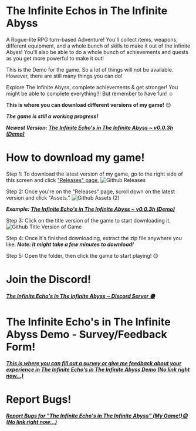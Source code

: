 # The Infinite Echos in The Infinite Abyss
A Rogue-lite RPG turn-based Adventure! You'll collect items, weapons, different equipment, and a whole bunch of skills to make it out of the infinite Abyss! You'll also be able to do a whole bunch of achievements and quests as you get more powerful to make it out!

This is the Demo for the game. 
So a lot of things will not be available.
However, there are still many things you can do!

Explore The Infinite Abyss, complete achievements & get stronger!
You might be able to complete everything!!!
But remember to have fun! ☺

<b>This is where you can download different versions of my game!</b> 😊

<b><i>The game is still a working progress!</i></b>

<b><i>Newest Version: [The Infinite Echo's in The Infinite Abyss ~ v0.0.3h (Demo)](https://github.com/CleverFox64/The-Infinite-Echos-in-The-Infinite-Abyss/releases/tag/v0.0.3h)</i></b>

# How to download my game!

Step 1: To download the latest version of my game, go to the right side of this screen and click ["Releases" page.](https://github.com/CleverFox64/The-Infinite-Echos-in-The-Infinite-Abyss/releases)
![Github Releases](https://user-images.githubusercontent.com/53161647/233537177-dd209a75-3c65-4146-9296-652163615a06.JPG)

Step 2: Once you're on the "Releases" page, scroll down on the latest version and click "Assets."
![Github Assets (2)](https://user-images.githubusercontent.com/53161647/233537074-64dfd2f6-3094-4ef6-b35d-8d09978279b3.JPG)

<b><i>Example: [The Infinite Echo's in The Infinite Abyss ~ v0.0.3h (Demo)](https://github.com/CleverFox64/The-Infinite-Echos-in-The-Infinite-Abyss/releases/tag/v0.0.3h)</i></b>

Step 3:  Click on the title version of the game to start downloading it.
![Github Title Version of Game](https://user-images.githubusercontent.com/53161647/233538144-2d50729a-ecfc-4389-a263-786546fe07ea.JPG)

Step 4: Once it's finished downloading, extract the zip file anywhere you like.
<b><i>Note: It might take a few minutes to download!</i></b>

Step 5: Open the folder, then click the game to start playing! 😊

# Join the Discord!
<b><i>[The Infinite Echo's in The Infinite Abyss ~ Discord Server 🟣](https://discord.gg/AeD7emunr2)</i></b>

# The Infinite Echo's in The Infinite Abyss Demo - Survey/Feedback Form!
<b><i>[This is where you can fill out a survey or give me feedback about your experience in The Infinite Echo's in The Infinite Abyss Demo 
(No link right now...)]()</i></b>

# Report Bugs!
<b><i>[Report Bugs for "The Infinite Echo's in The Infinite Abyss" (My Game!)😊
(No link right now...)]()</i></b>
